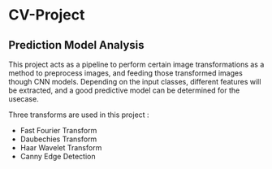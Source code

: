 # CV-Project 
## Prediction Model Analysis
This project acts as a pipeline to perform certain image transformations as a method to preprocess images, and feeding those transformed images though CNN models. Depending on the input classes, different features will be extracted, and a good predictive model can be determined for the usecase. 

Three transforms are used in this project : 
+ Fast Fourier Transform
+ Daubechies Transform
+ Haar Wavelet Transform
+ Canny Edge Detection

